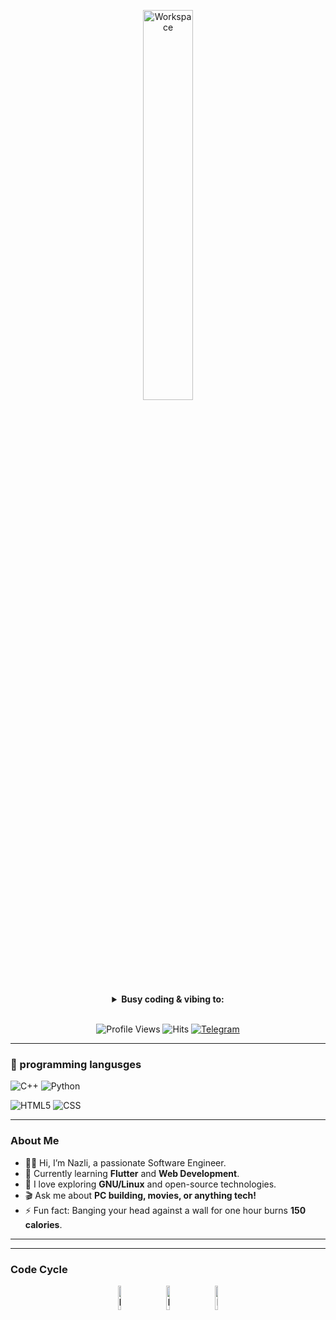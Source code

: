<div align="center" width="50">


<img src="https://user-images.githubusercontent.com/74038190/225813708-98b745f2-7d22-48cf-9150-083f1b00d6c9.gif" alt="Workspace" width="40%" /><br> 

<details>
  <summary><strong>Busy coding & vibing to:</strong></summary>
  <br>
  [![Spotify](https://spotify-readme.sp-xd.vercel.app/api/spotify)](https://open.spotify.com/user/somnathpaul)
</details>

<br>

![Profile Views](https://komarev.com/ghpvc/?username=YourGitHubUsername&style=flat&color=orange&label=PROFILE+VIEWS)
![Hits](https://hits.seeyoufarm.com/api/count/incr/badge.svg?url=https%3A%2F%2Fgithub.com%2FYourGitHubUsername&count_bg=%2379C83D&title_bg=%23555555&icon=mediafire.svg&icon_color=%23E7E7E7&title=HITS&edge_flat=false)
[![Telegram](https://img.shields.io/badge/Nazli-grey?style=flat&logo=telegram)](https://t.me/yourtelegramhandle)

</div>

<hr>

### 🚀 programming langusges




![C++](https://img.shields.io/badge/C%2B%2B-00599C?style=flat&logo=c%2B%2B&logoColor=white)
![Python](https://img.shields.io/badge/Python-FFD43B?style=flat&logo=python&logoColor=darkgreen)

![HTML5](https://img.shields.io/badge/HTML5-E34F26?style=flat&logo=html5&logoColor=white)
![CSS](https://img.shields.io/badge/CSS-1572B6?style=flat&logo=css&logoColor=white)



---

### About Me

- 👩‍💻 Hi, I’m Nazli, a passionate Software Engineer.
- 🌱 Currently learning **Flutter** and **Web Development**.
- 🐧 I love exploring **GNU/Linux** and open-source technologies.
- 🎬 Ask me about **PC building, movies, or anything tech!**
- ⚡ Fun fact: Banging your head against a wall for one hour burns **150 calories**.

---

<div align="center">

</div>

---

### Code Cycle

<div align="center">
  <img src="https://raw.githubusercontent.com/Tarikul-Islam-Anik/Animated-Fluent-Emojis/master/Emojis/Smilies/Face%20with%20Spiral%20Eyes.png" width="10%" alt="Broken system!" />
  &nbsp;&nbsp;&nbsp;&nbsp;&nbsp;
  <img src="https://raw.githubusercontent.com/Tarikul-Islam-Anik/Animated-Fluent-Emojis/master/Emojis/Smilies/Relieved%20Face.png" width="10%" alt="It's working!" />
  &nbsp;&nbsp;&nbsp;&nbsp;&nbsp;
  <img src="https://raw.githubusercontent.com/Tarikul-Islam-Anik/Animated-Fluent-Emojis/master/Emojis/Smilies/Astonished%20Face.png" width="10%" alt="It's working but you don't know how!" />
</div>
